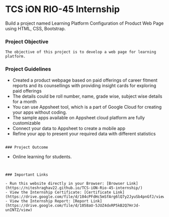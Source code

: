 # TCS iON RIO-45 Internship

Build a project named Learning Platform Configuration of Product Web Page using HTML, CSS, Bootstrap.

### Project Objective

```
The objective of this project is to develop a web page for learning platform.
```

### Project Guidelines


- Created a product webpage based on paid offerings of career fitment reports and its counsellings with providing insight cards
for exploring paid offerings
- The details could be roll number, name, grade wise, subject wise details for a month
- You can use Appsheet tool, which is a part of Google Cloud for creating your apps without coding.
- The sample apps available on Appsheet cloud platform are fully customizable
- Connect your data to Appsheet to create a mobile app
- Refine your app to present your required data with different statistics
```

### Project Outcome

```
- Online learning for students.

```


### Important Links

- Run this website directly in your Browser: [Browser Link](https://niteshraghav22.github.io/TCS-iON-Rio-45-internship/)
- View the Internship Certificate: [Certificate Link](https://drive.google.com/file/d/104cPFdHc5mSfArg6lQ7y2JyuSb4pnGfJ/view)
- View the Internship Report: [Report Link](https://drive.google.com/file/d/1058aU-5JUZ4dxRP5kB2Q7HrJd-unINTZ/view)



